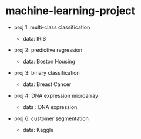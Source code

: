 # machine-learning-project

- proj 1: multi-class classification
  - data: IRIS
  
- proj 2: predictive regression
  - data: Boston Housing
  
- proj 3: binary classification
  - data: Breast Cancer
  
- proj 4: DNA expression microarray 
  - data : DNA expression 
  
- proj 6: customer segmentation
  - data: Kaggle